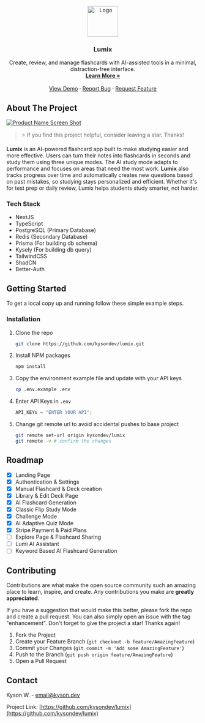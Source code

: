 <br />
<div align="center">
  <a href="https://github.com/kysondev/lumix">
    <img src="https://res.cloudinary.com/dyu7ogoqc/image/upload/v1753470067/image_2_ehrhh8.png" alt="Logo" width="80" height="80">
  </a>

<h3 align="center">Lumix</h3>

  <p align="center">
    Create, review, and manage flashcards with AI-assisted tools in a minimal, distraction-free interface.
    <br />
    <a href="https://lumixapp.xyz/"><strong>Learn More »</strong></a>
    <br />
    <br />
    <a href="https://lumixapp.xyz/">View Demo</a>
    ·
    <a href="https://github.com/kysondev/lumix/issues/new?labels=bug&template=bug-report---.md">Report Bug</a>
    ·
    <a href="https://github.com/kysondev/lumix/issues/new?labels=enhancement&template=feature-request---.md">Request Feature</a>
  </p>
</div>

## About The Project

[![Product Name Screen Shot](https://res.cloudinary.com/dyu7ogoqc/image/upload/v1753674784/Screenshot_2025-07-27_235213_yeo5w8.png)](https://res.cloudinary.com/dyu7ogoqc/image/upload/v1753674784/Screenshot_2025-07-27_235213_yeo5w8.png)

> ⭐️ If you find this project helpful, consider leaving a star. Thanks!

**Lumix** is an AI-powered flashcard app built to make studying easier and more effective. Users can turn their notes into flashcards in seconds and study them using three unique modes. The AI study mode adapts to performance and focuses on areas that need the most work. **Lumix** also tracks progress over time and automatically creates new questions based on past mistakes, so studying stays personalized and efficient. Whether it's for test prep or daily review, Lumix helps students study smarter, not harder.

### Tech Stack

- NextJS
- TypeScript
- PostgreSQL (Primary Database)
- Redis (Secondary Database)
- Prisma (For building db schema)
- Kysely (For building db query)
- TailwindCSS
- ShadCN
- Better-Auth

## Getting Started

To get a local copy up and running follow these simple example steps.

### Installation

1. Clone the repo
   ```sh
   git clone https://github.com/kysondev/lumix.git
   ```
2. Install NPM packages
   ```sh
   npm install
   ```
3. Copy the environment example file and update with your API keys
   ```sh
   cp .env.example .env
   ```
4. Enter API Keys in `.env`
   ```js
   API_KEYs = "ENTER YOUR API";
   ```
5. Change git remote url to avoid accidental pushes to base project
   ```sh
   git remote set-url origin kysondev/lumix
   git remote -v # confirm the changes
   ```

## Roadmap

- [x] Landing Page
- [x] Authentication & Settings
- [x] Manual Flashcard & Deck creation
- [x] Library & Edit Deck Page
- [x] AI Flashcard Generation
- [x] Classic Flip Study Mode
- [x] Challenge Mode
- [x] AI Adaptive Quiz Mode
- [x] Stripe Payment & Paid Plans
- [ ] Explore Page & Flashcard Sharing
- [ ] Lumi AI Assistant
- [ ] Keyword Based AI Flashcard Generation

## Contributing

Contributions are what make the open source community such an amazing place to learn, inspire, and create. Any contributions you make are **greatly appreciated**.

If you have a suggestion that would make this better, please fork the repo and create a pull request. You can also simply open an issue with the tag "enhancement".
Don't forget to give the project a star! Thanks again!

1. Fork the Project
2. Create your Feature Branch (`git checkout -b feature/AmazingFeature`)
3. Commit your Changes (`git commit -m 'Add some AmazingFeature'`)
4. Push to the Branch (`git push origin feature/AmazingFeature`)
5. Open a Pull Request

## Contact

Kyson W. - email@kyson.dev

Project Link: [https://github.com/kysondev/lumix](https://github.com/kysondev/lumix)
